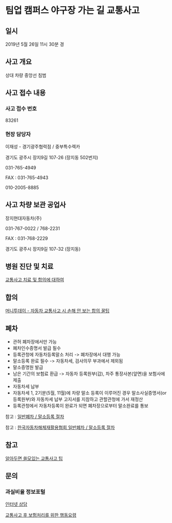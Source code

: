 # 팀업 캠퍼스 야구장 가는 길 교통사고

## 일시
2019년 5월 26일 11시 30분 경

## 사고 개요
상대 차량 중앙선 침범

## 사고 접수 내용

### 사고 접수 번호
83261

### 현장 담당자
이재성 - 경기광주협력점 / 중부특수렉카

경기도 광주시 장지9길 107-26 (장지동 502번지)

031-765-4949

FAX : 031-765-4943

010-2005-8885

## 사고 차량 보관 공업사
장지현대자동차(주)

031-767-0022 / 768-2231

FAX : 031-768-2229

경기도 광주시 장지9길 107-32 (장지동)

## 병원 진단 및 치료
[교통사고 치료 및 합의에 대하여](http://www.ddanzi.com/ddanziNews/191963982)

## 합의

[머니투데이 - 자동차 교통사고 시 손해 안 보는 합의 꿀팁](http://news.mt.co.kr/mtview.php?no=2019050210234186951)

## 폐차

- 관허 폐차장에서만 가능
- 폐차인수증명서 발급 필수
- 등록관청에 자동차등록말소 처리 -> 폐차장에서 대행 가능
- 말소등록 완료 필수 -> 자동차세, 검사의무 부과에서 제외됨
- 말소증명원 발급
- 남은 기간의 보험료 환급 -> 자동차 등록원부(갑), 차주 통장사본(앞면)을 보험사에 제출
- 자동차세 납부
- 자동차세 1, 2기분(5월, 11월)에 차량 말소 등록이 이루어진 경우
말소사실증명서(or 등록원부)와 자동차세 납부 고지서를 지참하고 관할관청에 가서 재정산
- 등록관청에서 자동차등록이 완료가 되면 폐차장으로부터 말소완료를 통보


참고 : [일반폐차 / 말소등록 절차](https://www.car365.go.kr/web/contents/disusedcar_info01.do)

참고 : [한국자동차해체재활용협회 일반폐차 / 말소등록 절차](http://www.kadra.or.kr/kadra/contents/sub01/01_03.html)


## 참고

[알아두면 쓸모있는 교통사고 팁](https://ggultip1004.tistory.com/62)

## 문의

### 과실비율 정보포털
[인터넷 상담](http://accident.knia.or.kr/qna)

[교통사고 후 보험처리를 위한 행동요령](https://www.valuechampion.co.kr/car-insurance/%EA%B5%90%ED%86%B5%EC%82%AC%EA%B3%A0-%ED%9B%84-%EB%B3%B4%ED%97%98%EC%B2%98%EB%A6%AC%EB%A5%BC-%EC%9C%84%ED%95%9C-%ED%96%89%EB%8F%99%EC%9A%94%EB%A0%B9)
